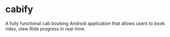 # cabify
A fully functional cab booking Android application that allows users to book rides, view Ride progress in real-time.
